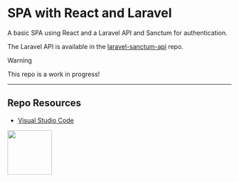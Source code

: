 # SPA with React and Laravel

A basic SPA using React and a Laravel API and Sanctum for authentication.

The Laravel API is available in the [laravel-sanctum-api](https://github.com/codeadamca/laravel-sanctum-api) repo.

> [!Warning]  
> This repo is a work in progress!

***

## Repo Resources

* [Visual Studio Code](https://code.visualstudio.com/)

<a href="https://codeadam.ca">
<img src="https://codeadam.ca/images/code-block.png" width="100">
</a>
